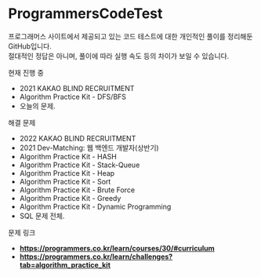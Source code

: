 # ProgrammersCodeTest

프로그래머스 사이트에서 제공되고 있는 코드 테스트에 대한 개인적인 풀이를 정리해둔 GitHub입니다.  
절대적인 정답은 아니며, 풀이에 따라 실행 속도 등의 차이가 보일 수 있습니다.

현재 진행 중
- 2021 KAKAO BLIND RECRUITMENT
- Algorithm Practice Kit - DFS/BFS
- 오늘의 문제.

해결 문제
- 2022 KAKAO BLIND RECRUITMENT
- 2021 Dev-Matching: 웹 백엔드 개발자(상반기)
- Algorithm Practice Kit - HASH
- Algorithm Practice Kit - Stack-Queue
- Algorithm Practice Kit - Heap
- Algorithm Practice Kit - Sort
- Algorithm Practice Kit - Brute Force
- Algorithm Practice Kit - Greedy
- Algorithm Practice Kit - Dynamic Programming
- SQL 문제 전체.

문제 링크
- **https://programmers.co.kr/learn/courses/30/#curriculum** 
- **https://programmers.co.kr/learn/challenges?tab=algorithm_practice_kit**
